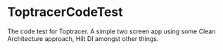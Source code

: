 # ToptracerCodeTest
The code test for Toptracer. A simple two screen app using some 
Clean Architecture approach, Hilt DI amongst other things.  
